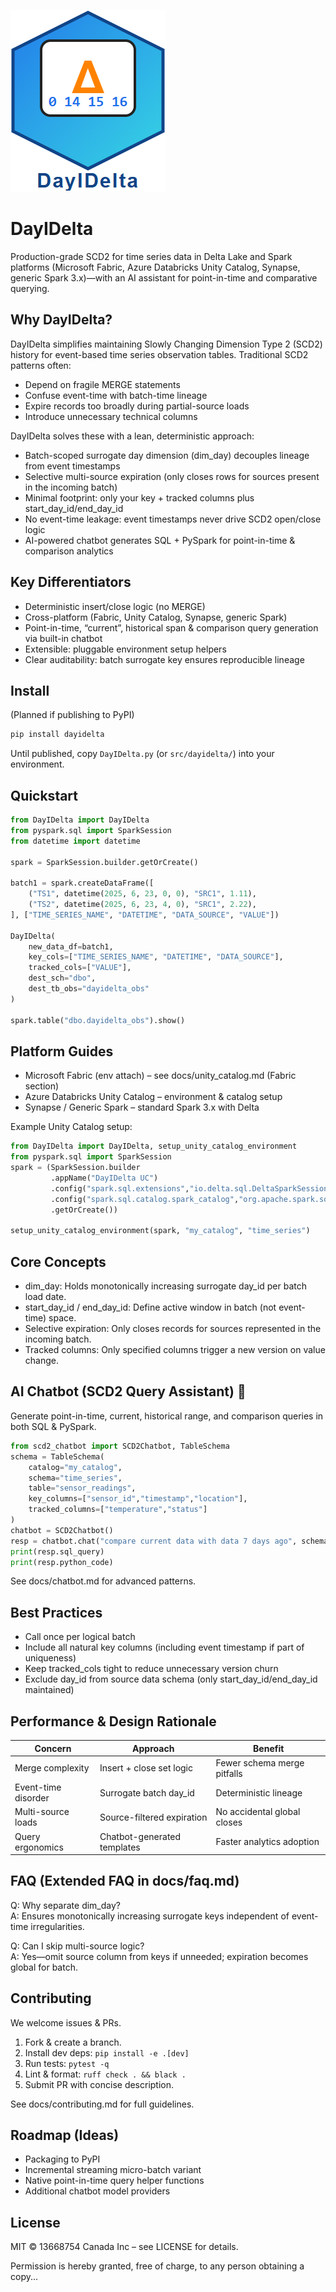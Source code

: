 ![DayIDelta logo](dayidelta_logo.png)

# DayIDelta
Production-grade SCD2 for time series data in Delta Lake and Spark platforms (Microsoft Fabric, Azure Databricks Unity Catalog, Synapse, generic Spark 3.x)—with an AI assistant for point-in-time and comparative querying.

## Why DayIDelta?
DayIDelta simplifies maintaining Slowly Changing Dimension Type 2 (SCD2) history for event-based time series observation tables. Traditional SCD2 patterns often:
- Depend on fragile MERGE statements
- Confuse event-time with batch-time lineage
- Expire records too broadly during partial-source loads
- Introduce unnecessary technical columns

DayIDelta solves these with a lean, deterministic approach:
- Batch-scoped surrogate day dimension (dim_day) decouples lineage from event timestamps
- Selective multi-source expiration (only closes rows for sources present in the incoming batch)
- Minimal footprint: only your key + tracked columns plus start_day_id/end_day_id
- No event-time leakage: event timestamps never drive SCD2 open/close logic
- AI-powered chatbot generates SQL + PySpark for point-in-time & comparison analytics

## Key Differentiators
- Deterministic insert/close logic (no MERGE)
- Cross-platform (Fabric, Unity Catalog, Synapse, generic Spark)
- Point-in-time, “current”, historical span & comparison query generation via built-in chatbot
- Extensible: pluggable environment setup helpers
- Clear auditability: batch surrogate key ensures reproducible lineage

## Install
(Planned if publishing to PyPI)
```bash
pip install dayidelta
```
Until published, copy `DayIDelta.py` (or `src/dayidelta/`) into your environment.

## Quickstart
```python
from DayIDelta import DayIDelta
from pyspark.sql import SparkSession
from datetime import datetime

spark = SparkSession.builder.getOrCreate()

batch1 = spark.createDataFrame([
    ("TS1", datetime(2025, 6, 23, 0, 0), "SRC1", 1.11),
    ("TS2", datetime(2025, 6, 23, 4, 0), "SRC1", 2.22),
], ["TIME_SERIES_NAME", "DATETIME", "DATA_SOURCE", "VALUE"])

DayIDelta(
    new_data_df=batch1,
    key_cols=["TIME_SERIES_NAME", "DATETIME", "DATA_SOURCE"],
    tracked_cols=["VALUE"],
    dest_sch="dbo",
    dest_tb_obs="dayidelta_obs"
)

spark.table("dbo.dayidelta_obs").show()
```

## Platform Guides
- Microsoft Fabric (env attach) – see docs/unity_catalog.md (Fabric section)
- Azure Databricks Unity Catalog – environment & catalog setup
- Synapse / Generic Spark – standard Spark 3.x with Delta

Example Unity Catalog setup:
```python
from DayIDelta import DayIDelta, setup_unity_catalog_environment
from pyspark.sql import SparkSession
spark = (SparkSession.builder
         .appName("DayIDelta UC")
         .config("spark.sql.extensions","io.delta.sql.DeltaSparkSessionExtension")
         .config("spark.sql.catalog.spark_catalog","org.apache.spark.sql.delta.catalog.DeltaCatalog")
         .getOrCreate())

setup_unity_catalog_environment(spark, "my_catalog", "time_series")
```

## Core Concepts
- dim_day: Holds monotonically increasing surrogate day_id per batch load date.
- start_day_id / end_day_id: Define active window in batch (not event-time) space.
- Selective expiration: Only closes records for sources represented in the incoming batch.
- Tracked columns: Only specified columns trigger a new version on value change.

## AI Chatbot (SCD2 Query Assistant) 🤖
Generate point-in-time, current, historical range, and comparison queries in both SQL & PySpark.
```python
from scd2_chatbot import SCD2Chatbot, TableSchema
schema = TableSchema(
    catalog="my_catalog",
    schema="time_series",
    table="sensor_readings",
    key_columns=["sensor_id","timestamp","location"],
    tracked_columns=["temperature","status"]
)
chatbot = SCD2Chatbot()
resp = chatbot.chat("compare current data with data 7 days ago", schema)
print(resp.sql_query)
print(resp.python_code)
```
See docs/chatbot.md for advanced patterns.

## Best Practices
- Call once per logical batch
- Include all natural key columns (including event timestamp if part of uniqueness)
- Keep tracked_cols tight to reduce unnecessary version churn
- Exclude day_id from source data schema (only start_day_id/end_day_id maintained)

## Performance & Design Rationale
| Concern | Approach | Benefit |
|---------|----------|---------|
| Merge complexity | Insert + close set logic | Fewer schema merge pitfalls |
| Event-time disorder | Surrogate batch day_id | Deterministic lineage |
| Multi-source loads | Source-filtered expiration | No accidental global closes |
| Query ergonomics | Chatbot-generated templates | Faster analytics adoption |

## FAQ (Extended FAQ in docs/faq.md)
Q: Why separate dim_day?  
A: Ensures monotonically increasing surrogate keys independent of event-time irregularities.

Q: Can I skip multi-source logic?  
A: Yes—omit source column from keys if unneeded; expiration becomes global for batch.

## Contributing
We welcome issues & PRs.
1. Fork & create a branch.
2. Install dev deps: `pip install -e .[dev]`
3. Run tests: `pytest -q`
4. Lint & format: `ruff check . && black .`
5. Submit PR with concise description.

See docs/contributing.md for full guidelines.

## Roadmap (Ideas)
- Packaging to PyPI
- Incremental streaming micro-batch variant
- Native point-in-time query helper functions
- Additional chatbot model providers

## License
MIT © 13668754 Canada Inc – see LICENSE for details.


Permission is hereby granted, free of charge, to any person obtaining a copy...
